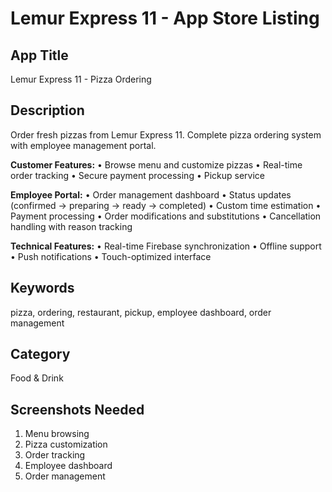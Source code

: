 # Lemur Express 11 - App Store Listing

## App Title
Lemur Express 11 - Pizza Ordering

## Description
Order fresh pizzas from Lemur Express 11. Complete pizza ordering system with employee management portal.

**Customer Features:**
• Browse menu and customize pizzas
• Real-time order tracking
• Secure payment processing
• Pickup service

**Employee Portal:**
• Order management dashboard
• Status updates (confirmed → preparing → ready → completed)
• Custom time estimation
• Payment processing
• Order modifications and substitutions
• Cancellation handling with reason tracking

**Technical Features:**
• Real-time Firebase synchronization
• Offline support
• Push notifications
• Touch-optimized interface

## Keywords
pizza, ordering, restaurant, pickup, employee dashboard, order management

## Category
Food & Drink

## Screenshots Needed
1. Menu browsing
2. Pizza customization
3. Order tracking
4. Employee dashboard
5. Order management
